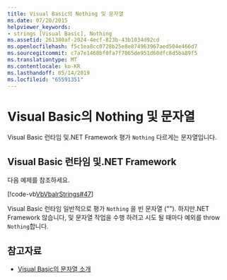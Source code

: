 ```yaml
---
title: Visual Basic의 Nothing 및 문자열
ms.date: 07/20/2015
helpviewer_keywords:
- strings [Visual Basic], Nothing
ms.assetid: 261380af-2024-4ecf-823b-43b1034d92cd
ms.openlocfilehash: f5c1ea8cc0728b25e8e874963967aed504e466d7
ms.sourcegitcommit: c7a7e1468bf0fa7f7065de951d60dfc8d5ba89f5
ms.translationtype: MT
ms.contentlocale: ko-KR
ms.lasthandoff: 05/14/2019
ms.locfileid: "65591351"
---
```

# <a name="nothing-and-strings-in-visual-basic"></a>Visual Basic의 Nothing 및 문자열
Visual Basic 런타임 및.NET Framework 평가 `Nothing` 다르게는 문자열입니다.  
  
## <a name="visual-basic-runtime-and-the-net-framework"></a>Visual Basic 런타임 및.NET Framework  
 다음 예제를 참조하세요.  
  
 [!code-vb[VbVbalrStrings#47](~/samples/snippets/visualbasic/VS_Snippets_VBCSharp/VbVbalrStrings/VB/Class2.vb#47)]  
  
 Visual Basic 런타임 일반적으로 평가 `Nothing` 을 빈 문자열 (""). 하지만.NET Framework 않습니다, 및 문자열 작업을 수행 하려고 시도 될 때마다 예외를 throw `Nothing`합니다.  
  
## <a name="see-also"></a>참고자료

- [Visual Basic의 문자열 소개](../../../../visual-basic/programming-guide/language-features/strings/introduction-to-strings.md)
